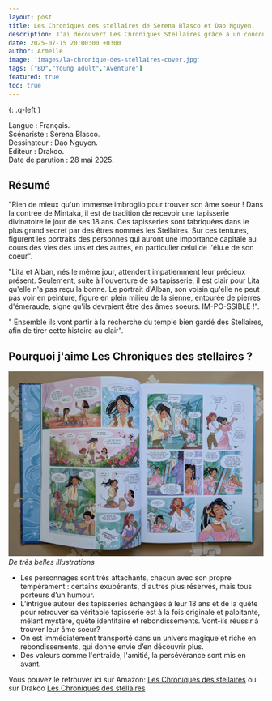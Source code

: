 ```yaml
---
layout: post
title: Les Chroniques des stellaires de Serena Blasco et Dao Nguyen.
description: J’ai découvert Les Chroniques Stellaires grâce à un concours, et ce fut un vrai coup de cœur !
date: 2025-07-15 20:00:00 +0300
author: Armelle
image: 'images/la-chronique-des-stellaires-cover.jpg'
tags: ["BD","Young adult","Aventure"]
featured: true
toc: true
---
```


{: .q-left }

Langue : Français.  
Scénariste : Serena Blasco.    
Dessinateur : Dao Nguyen.                    
Editeur : Drakoo.               
Date de parution : 28 mai 2025.        

## Résumé

"Rien de mieux qu'un immense imbroglio pour trouver son âme soeur ! Dans la contrée de Mintaka, il est de tradition de recevoir une tapisserie divinatoire le jour de ses 18 ans. Ces tapisseries sont fabriquées dans le plus grand secret par des êtres nommés les Stellaires. Sur ces tentures, figurent les portraits des personnes qui auront une importance capitale au cours des vies des uns et des autres, en particulier celui de l'élu.e de son coeur".

"Lita et Alban, nés le même jour, attendent impatiemment leur précieux présent. Seulement, suite à l'ouverture de sa tapisserie, il est clair pour Lita qu'elle n'a pas reçu la bonne. Le portrait d'Alban, son voisin qu'elle ne peut pas voir en peinture, figure en plein milieu de la sienne, entourée de pierres d'émeraude, signe qu'ils devraient être des âmes soeurs. IM-PO-SSIBLE !".

" Ensemble ils vont partir à la recherche du temple bien gardé des Stellaires, afin de tirer cette histoire au clair".

## Pourquoi j'aime Les Chroniques des stellaires ?

![De très belles illustrations ](images/la-chronique-des-stellaires-int.jpg)
*De très belles illustrations*
- Les personnages sont très attachants, chacun avec son propre tempérament : certains exubérants, d'autres plus réservés, mais tous porteurs d’un humour.
- L’intrigue autour des tapisseries échangées à leur 18 ans et de la quête pour retrouver sa véritable tapisserie est à la fois originale et palpitante, mêlant mystère, quête identitaire et rebondissements. Vont-ils réussir à trouver leur âme soeur?
- On est immédiatement transporté dans un univers magique et riche en rebondissements, qui donne envie d’en découvrir plus.
- Des valeurs comme l'entraide, l'amitié, la persévérance sont mis en avant. 

Vous pouvez le retrouver ici sur Amazon: [Les Chroniques des stellaires](https://amzn.to/41ymn59) ou sur Drakoo [Les Chroniques des stellaires](https://www.drakoo.fr/bd/drakoo/chroniques_des_stellaires_les/les_chroniques_des_stellaires_-_histoire_complete/9782382331927) 



